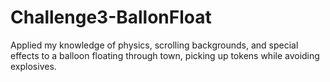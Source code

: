 # Challenge3-BallonFloat
Applied my knowledge of physics, scrolling backgrounds, and special effects to a balloon floating through town, picking up tokens while avoiding explosives.
